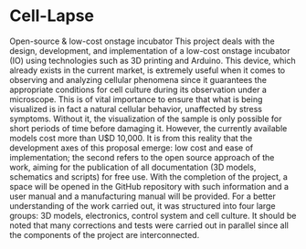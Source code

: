 # Cell-Lapse
Open-source &amp; low-cost onstage incubator
This project deals with the design, development, and implementation of a low-cost onstage incubator (IO) using technologies such as 3D printing and Arduino.
This device, which already exists in the current market, is extremely useful when it comes to observing and analyzing cellular phenomena since it guarantees the appropriate
conditions for cell culture during its observation under a microscope. This is of vital importance to ensure that what is being visualized is in fact a natural cellular behavior, unaffected by stress symptoms. Without it, the visualization of the sample is only possible for short periods of time before damaging it.
However, the currently available models cost more than U$D 10,000. It is from this reality that the development axes of this proposal emerge: low cost and ease of implementation; the second refers to the open source approach of the work, aiming for the publication of all documentation (3D models, schematics and scripts) for free use. With the completion of the project, a space will be opened in the GitHub repository with such information and a user manual and a manufacturing manual will be provided.
For a better understanding of the work carried out, it was structured into four large groups: 3D models, electronics, control system and cell culture. It should be noted that many corrections and tests were carried out in parallel since all the components of the project are interconnected.
